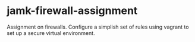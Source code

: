 # jamk-firewall-assignment
Assignment on firewalls. Configure a simplish set of rules using vagrant to set up a secure virtual environment.
